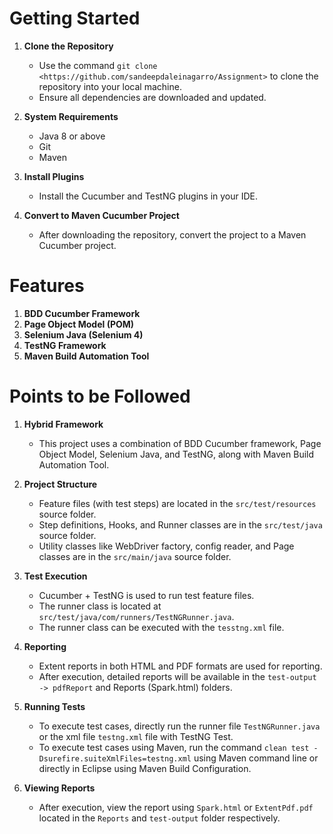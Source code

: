 # Getting Started
 
1. **Clone the Repository**
   - Use the command `git clone <https://github.com/sandeepdaleinagarro/Assignment>` to clone the repository into your local machine.
   - Ensure all dependencies are downloaded and updated.
 
2. **System Requirements**
   - Java 8 or above
   - Git
   - Maven
 
3. **Install Plugins**
   - Install the Cucumber and TestNG plugins in your IDE.
 
4. **Convert to Maven Cucumber Project**
   - After downloading the repository, convert the project to a Maven Cucumber project.
 
# Features
 
1. **BDD Cucumber Framework**
2. **Page Object Model (POM)**
3. **Selenium Java (Selenium 4)**
4. **TestNG Framework**
5. **Maven Build Automation Tool**
 
# Points to be Followed
 
1. **Hybrid Framework**
   - This project uses a combination of BDD Cucumber framework, Page Object Model, Selenium Java, and TestNG, along with Maven Build Automation Tool.
 
2. **Project Structure**
   - Feature files (with test steps) are located in the `src/test/resources` source folder.
   - Step definitions, Hooks, and Runner classes are in the `src/test/java` source folder.
   - Utility classes like WebDriver factory, config reader, and Page classes are in the `src/main/java` source folder.
 
3. **Test Execution**
   - Cucumber + TestNG is used to run test feature files.
   - The runner class is located at `src/test/java/com/runners/TestNGRunner.java`.
   - The runner class can be executed with the `tesstng.xml` file.
 
4. **Reporting**
   - Extent reports in both HTML and PDF formats are used for reporting.
   - After execution, detailed reports will be available in the `test-output -> pdfReport` and Reports (Spark.html) folders.
 
5. **Running Tests**
   - To execute test cases, directly run the runner file `TestNGRunner.java` or the xml file `testng.xml` file with TestNG Test.
   - To execute test cases using Maven, run the command `clean test -Dsurefire.suiteXmlFiles=testng.xml` using Maven command line or directly in Eclipse using Maven Build 
     Configuration.
 
6. **Viewing Reports**
   - After execution, view the report using `Spark.html` or `ExtentPdf.pdf` located in the `Reports` and `test-output` folder respectively.
